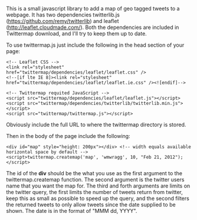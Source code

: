 This is a small javascript library to add a map of geo tagged tweets to a webpage. It has two dependencies twitterlib.js (https://github.com/remy/twitterlib) and leaflet (http://leaflet.cloudmade.com/). Both the dependencies are included in Twittermap download, and I'll try to keep them up to date.

To use twittermap.js just include the following in the head section of your page:

	<!-- Leaflet CSS -->
	<link rel="stylesheet" href="twittermap/dependencies/leaflet/leaflet.css" />
	<!--[if lte IE 8]><link rel="stylesheet" href="twittermap/dependencies/leaflet/leaflet.ie.css" /><![endif]-->

	<!-- Twittermap requited JavaScript -->
	<script src="twittermap/dependencies/leaflet/leaflet.js"></script>
	<script src="twittermap/dependencies/twitterlib/twitterlib.min.js"></script>
	<script src="twittermap/twittermap.js"></script>

Obviously include the full URL to where the twittermap directory is stored.

Then in the body of the page include the following:

	<div id="map" style="height: 200px"></div> <!-- width equals available horizontal space by default -->
	<script>twittermap.createmap('map', 'wmwragg', 10, "Feb 21, 2012");</script>

The id of the **div** should be the what you use as the first argument to the twittermap.createmap function. The second argument is the twitter users name that you want the map for. The third and forth arguments are limits on the twitter query, the first limits the number of tweets return from twitter, keep this as small as possible to speed up the query, and the second filters the returned tweets to only allow tweets since the date supplied to be shown. The date is in the format of "MMM dd, YYYY".

